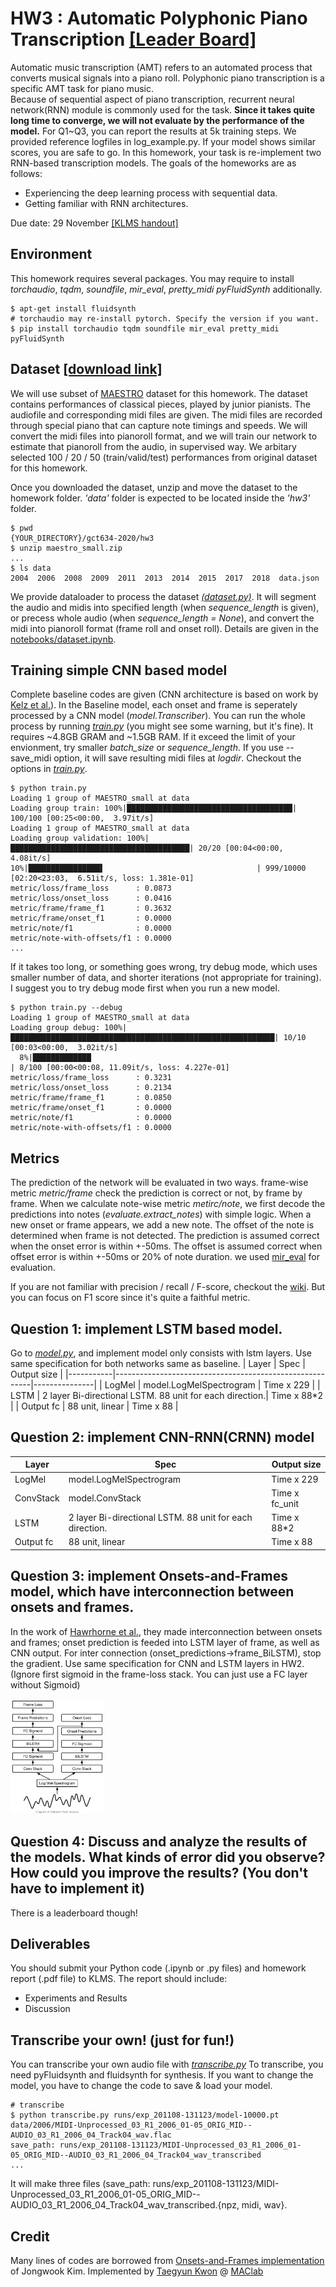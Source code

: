 # HW3 : Automatic Polyphonic Piano Transcription [[Leader Board]](https://docs.google.com/spreadsheets/d/1WTFrSzQKjRqPfktVtrGKnFDbam4pAnayMdr8kECRYzM/edit?usp=sharing)

Automatic music transcription (AMT) refers to an automated process that converts musical signals into a piano roll. Polyphonic piano transcription is a specific AMT task for piano music.  
Because of sequential aspect of piano transcription, recurrent neural network(RNN) module is commonly used for the task.
**Since it takes quite long time to converge, we will not evaluate by the performance of the model.**
For Q1~Q3, you can report the results at 5k training steps. We provided reference logfiles in log_example.py. If your model shows similar scores, you are safe to go.
In this homework, your task is re-implement two RNN-based transcription models. The goals of the homeworks are as follows:

* Experiencing the deep learning process with sequential data.
* Getting familiar with RNN architectures.

Due date: 29 November [[KLMS handout]](http://klms.kaist.ac.kr/mod/assign/view.php?id=464634)

## Environment
This homework requires several packages.
You may require to install *torchaudio*, *tqdm*, *soundfile*, *mir_eval*, *pretty_midi* *pyFluidSynth* additionally.

```
$ apt-get install fluidsynth
# torchaudio may re-install pytorch. Specify the version if you want.
$ pip install torchaudio tqdm soundfile mir_eval pretty_midi pyFluidSynth 
```

## Dataset [[download link]](https://drive.google.com/file/d/185czlGZGXdDu8lFCnpe5nLpyZtKuao_p/view?usp=sharing)
We will use subset of [MAESTRO](https://magenta.tensorflow.org/datasets/maestro) dataset for this homework. The dataset contains performances of classical pieces, played by junior pianists. The audiofile and corresponding midi files are given. The midi files are recorded through special piano that can capture note timings and speeds.
We will convert the midi files into pianoroll format, and we will train our network to estimate that pianoroll from the audio, in supervised way.
We arbitary selected 100 / 20 / 50 (train/valid/test) performances from original dataset for this homework.

Once you downloaded the dataset, unzip and move the dataset to the homework folder. *'data'* folder is expected to be located inside the *'hw3'* folder.

```
$ pwd
{YOUR_DIRECTORY}/gct634-2020/hw3
$ unzip maestro_small.zip
...
$ ls data
2004  2006  2008  2009  2011  2013  2014  2015  2017  2018  data.json
```

We provide dataloader to process the dataset [*(dataset.py)*](dataset.py). It will segment the audio and midis into specified length (when *sequence_length* is given), or precess whole audio (when *sequence_length = None*), and convert the midi into pianoroll format (frame roll and onset roll). Details are given in the [notebooks/dataset.ipynb](notebooks/dataset.ipynb).

## Training simple CNN based model
Complete baseline codes are given (CNN architecture is based on work by [Kelz et al.](https://arxiv.org/pdf/1612.05153.pdf)). In the Baseline model, each onset and frame is seperately processed by a CNN model (*model.Transcriber*). You can run the whole process by running [*train.py*](train.py) (you might see some warning, but it's fine). It requires ~4.8GB GRAM and ~1.5GB RAM. If it exceed the limit of your envionment, try smaller *batch_size* or *sequence_length*. If you use --save_midi option, it will save resulting midi files at *logdir*. Checkout the options in [*train.py*](train.py).
```
$ python train.py
Loading 1 group of MAESTRO_small at data
Loading group train: 100%|█████████████████████████████████████| 100/100 [00:25<00:00,  3.97it/s]
Loading 1 group of MAESTRO_small at data
Loading group validation: 100%|████████████████████████████████████████| 20/20 [00:04<00:00,  4.08it/s]
10%|████████████████▌                                  | 999/10000 [02:20<23:03,  6.51it/s, loss: 1.381e-01]
metric/loss/frame_loss      : 0.0873
metric/loss/onset_loss      : 0.0416
metric/frame/frame_f1       : 0.3632
metric/frame/onset_f1       : 0.0000
metric/note/f1              : 0.0000
metric/note-with-offsets/f1 : 0.0000
...
```

If it takes too long, or something goes wrong, try debug mode, which uses smaller number of data, and shorter iterations (not appropriate for training). I suggest you to try debug mode first when you run a new model.
```
$ python train.py --debug
Loading 1 group of MAESTRO_small at data
Loading group debug: 100%|███████████████████████████████████████████████████████████| 10/10 [00:03<00:00,  3.02it/s]
  8%|█████████████                                                                 | 8/100 [00:00<00:08, 11.09it/s, loss: 4.227e-01]
metric/loss/frame_loss      : 0.3231
metric/loss/onset_loss      : 0.2134
metric/frame/frame_f1       : 0.0850
metric/frame/onset_f1       : 0.0000
metric/note/f1              : 0.0000
metric/note-with-offsets/f1 : 0.0000
```

## Metrics
The prediction of the network will be evaluated in two ways.
frame-wise metric *metric/frame* check the prediction is correct or not, by frame by frame.
When we calculate note-wise metric *metirc/note*, we first decode the predictions into notes (*evaluate.extract_notes*) with simple logic. When a new onset or frame appears, we add a new note. The offset of the note is determined when frame is not detected. The prediction is assumed correct when the onset error is within +-50ms. The offset is assumed correct when offset error is within +-50ms or 20% of note duration. we used [mir_eval](https://craffel.github.io/mir_eval/) for evaluation.

If you are not familiar with precision / recall / F-score, checkout the [wiki](https://en.wikipedia.org/wiki/F-score). But you can focus on F1 score since it's quite a faithful metric.

## Question 1: implement LSTM based model.
Go to [*model.py*](model.py), and implement model only consists with lstm layers. Use same specification for  both networks same as baseline. 
| Layer     | Spec                                                    | Output size   |
|-----------|---------------------------------------------------------|---------------|
| LogMel    | model.LogMelSpectrogram                                 | Time x 229    |
| LSTM      | 2 layer Bi-directional LSTM. 88 unit for each direction.| Time x 88\*2   |
| Output fc | 88 unit, linear                                         | Time x 88     |


## Question 2: implement CNN-RNN(CRNN) model
| Layer     | Spec                                                    | Output size   |
|-----------|---------------------------------------------------------|---------------|
| LogMel    | model.LogMelSpectrogram                                 | Time x 229    |
| ConvStack | model.ConvStack                                         | Time x fc_unit|
| LSTM      | 2 layer Bi-directional LSTM. 88 unit for each direction.| Time x 88\*2   |
| Output fc | 88 unit, linear                                         | Time x 88     |

## Question 3: implement Onsets-and-Frames model, which have interconnection between onsets and frames.
In the work of [Hawrhorne et al.](https://arxiv.org/abs/1710.11153), they made interconnection between onsets and frames; onset prediction is feeded into LSTM layer of frame, as well as CNN output. For inter connection (onset_predictions->frame_BiLSTM), stop the gradient. Use same specification for CNN and LSTM layers in HW2. (Ignore first sigmoid in the frame-loss stack. You can just use a FC layer without Sigmoid)

<img src="onf.PNG" width="150">

## Question 4: Discuss and analyze the results of the models. What kinds of error did you observe? How could you improve the results? (You don't have to implement it) 
There is a leaderboard though!

## Deliverables
You should submit your Python code (.ipynb or .py files) and homework report (.pdf file) to KLMS. The report should include:

* Experiments and Results
* Discussion

## Transcribe your own! (just for fun!)
You can transcribe your own audio file with [*transcribe.py*](transcribe.py)
To transcribe, you need pyFluidsynth and fluidsynth for synthesis. If you want to change the model, you have to change the code to save & load your model.

```
# transcribe
$ python transcribe.py runs/exp_201108-131123/model-10000.pt data/2006/MIDI-Unprocessed_03_R1_2006_01-05_ORIG_MID--AUDIO_03_R1_2006_04_Track04_wav.flac
save_path: runs/exp_201108-131123/MIDI-Unprocessed_03_R1_2006_01-05_ORIG_MID--AUDIO_03_R1_2006_04_Track04_wav_transcribed
...
```
It will make three files (save_path: runs/exp_201108-131123/MIDI-Unprocessed_03_R1_2006_01-05_ORIG_MID--AUDIO_03_R1_2006_04_Track04_wav_transcribed.{npz, midi, wav}.

## Credit
Many lines of codes are borrowed from [Onsets-and-Frames implementation](https://github.com/jongwook/onsets-and-frames) of Jongwook Kim. Implemented by [Taegyun Kwon](https://taegyunkwon.github.io/) @ [MAClab](https://mac.kaist.ac.kr/)
